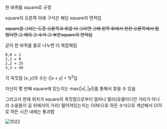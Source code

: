 한 바퀴를 square로 규정

square의 오른쪽 아래 구석은 해당 square의 면적임

~~square를 그리는 도중 오른쪽과 위를 다 그리면 그때 왼쪽 위에서 한칸 오른쪽에서 멈췄다면 그 때의 그 수가 그 부분square의 면적임~~

굳이 한 바퀴를 둘로 나누면 더 복잡해짐

~~~
0,0 = 1
1,1 = 9
2,2 = 25
3,3 = 49
~~~

각 꼭짓점 $(x, y)$의 수는 $(|x+y|+1)^2$임

자신이 몇 번째 square에 있는지는 $\mathsf{max}(|x|, |y|)$를 통해서 찾을 수 있음

그러고서 현재 위치가 square의 꼭짓점으로부터 얼마나 멀리(유클리디안 거리가 아니라 소용돌이 길 위에서의 거리) 떨어져있는지는 O(N)으로 하든 수식으로 계산해서 O(1)로 하든 시간 내에는 통과함

![1022](https://user-images.githubusercontent.com/47083922/218433198-ab39e540-40f8-4358-825f-f341c1554825.png)
